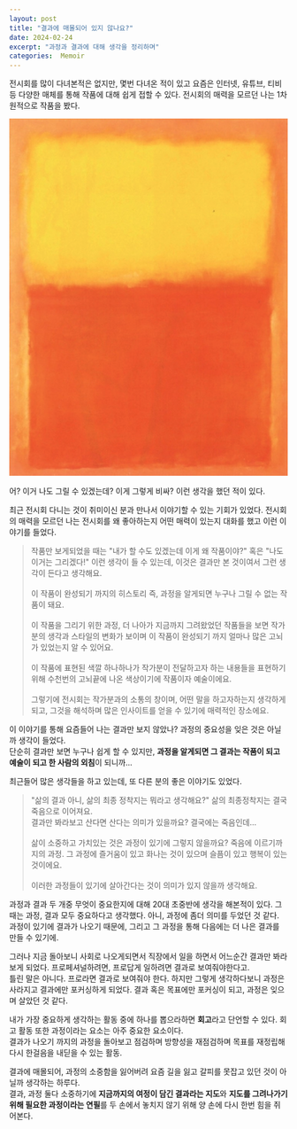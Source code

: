 ```yaml
---
layout: post
title: "결과에 매몰되어 있지 않나요?"
date: 2024-02-24
excerpt: "과정과 결과에 대해 생각을 정리하며"
categories:  Memoir
---
```


전시회를 많이 다녀본적은 없지만, 몇번 다녀온 적이 있고 요즘은 인터넷, 유튜브, 티비 등 다양한 매체를 통해 작품에 대해 쉽게 접할 수 있다. 전시회의 매력을 모르던 나는 1차원적으로 작품을 봤다.

<div align=center>
  <img width=600 src="https://raw.githubusercontent.com/wlroh/wlroh.github.io/main/assets/images/memoirs/art.png"/>
</div>

어? 이거 나도 그릴 수 있겠는데? 이게 그렇게 비싸? 이런 생각을 했던 적이 있다.

최근 전시회 다니는 것이 취미이신 분과 만나서 이야기할 수 있는 기회가 있었다. 전시회의 매력을 모르던 나는 전시회를 왜 좋아하는지 어떤 매력이 있는지 대화를 했고 이런 이야기를 들었다.

> 작품만 보게되었을 때는 "내가 할 수도 있겠는데 이게 왜 작품이야?" 혹은 "나도 이거는 그리겠다!" 이런 생각이 들 수 있는데, 이것은 결과만 본 것이여서 그런 생각이 든다고 생각해요. <br/><br/>
> 이 작품이 완성되기 까지의 히스토리 즉, 과정을 알게되면 누구나 그릴 수 없는 작품이 돼요. <br/><br/>
> 이 작품을 그리기 위한 과정, 더 나아가 지금까지 그려왔었던 작품들을 보면 작가분의 생각과 스타일의 변화가 보이며 이 작품이 완성되기 까지 얼마나 많은 고뇌가 있었는지 알 수 있어요. <br/><br/>
> 이 작품에 표현된 색깔 하나하나가 작가분이 전달하고자 하는 내용들을 표현하기 위해 수천번의 고뇌끝에 나온 색상이기에 작품이자 예술이에요. <br/><br/>
> 그렇기에 전시회는 작가분과의 소통의 창이며, 어떤 말을 하고자하는지 생각하게 되고, 그것을 해석하며 많은 인사이트를 얻을 수 있기에 매력적인 장소에요.

이 이야기를 통해 요즘들어 나는 결과만 보지 않았나? 과정의 중요성을 잊은 것은 아닐까 생각이 들었다. <br/>
단순히 결과만 보면 누구나 쉽게 할 수 있지만, **과정을 알게되면 그 결과는 작품이 되고 예술이 되고 한 사람의 외침**이 되니까...


최근들어 많은 생각들을 하고 있는데, 또 다른 분의 좋은 이야기도 있었다.

> "삶의 결과 아니, 삶의 최종 정착지는 뭐라고 생각해요?" 삶의 최종정착지는 결국 죽음으로 이어져요. <br/>
> 결과만 봐라보고 산다면 산다는 의미가 있을까요? 결국에는 죽음인데... <br/><br/>
> 삶이 소중하고 가치있는 것은 과정이 있기에 그렇지 않을까요? 죽음에 이르기까지의 과정. 그 과정에 즐거움이 있고 화나는 것이 있으며 슬픔이 있고 행복이 있는 것이에요. <br/><br/>
> 이러한 과정들이 있기에 살아간다는 것이 의미가 있지 않을까 생각해요.

과정과 결과 두 개중 무엇이 중요한지에 대해 20대 초중반에 생각을 해본적이 있다. 그때는 과정, 결과 모두 중요하다고 생각했다. 아니, 과정에 좀더 의미를 두었던 것 같다. <br/>
과정이 있기에 결과가 나오기 때문에, 그리고 그 과정을 통해 다음에는 더 나은 결과를 만들 수 있기에.

그러나 지금 돌아보니 사회로 나오게되면서 직장에서 일을 하면서 어느순간 결과만 봐라보게 되었다. 프로페셔널하려면, 프로답게 일하려면 결과로 보여줘야한다고. <br/>
틀린 말은 아니다. 프로라면 결과로 보여줘야 한다. 하지만 그렇게 생각하다보니 과정은 사라지고 결과에만 포커싱하게 되었다. 결과 혹은 목표에만 포커싱이 되고, 과정은 잊으며 살았던 것 같다.

내가 가장 중요하게 생각하는 활동 중에 하나를 뽑으라하면 **회고**라고 단언할 수 있다. 회고 활동 또한 과정이라는 요소는 아주 중요한 요소이다. <br/>
결과가 나오기 까지의 과정을 돌아보고 점검하며 방향성을 재점검하며 목표를 재정립해 다시 한걸음을 내딛을 수 있는 활동.

결과에 매몰되어, 과정의 소중함을 잃어버려 요즘 길을 잃고 갈피를 못잡고 있던 것이 아닐까 생각하는 하루다. <br/>
결과, 과정 둘다 소중하기에 **지금까지의 여정이 담긴 결과라는 지도**와 **지도를 그려나가기 위해 필요한 과정이라는 연필**를 두 손에서 놓치지 않기 위해 양 손에 다시 한번 힘을 쥐어본다.
